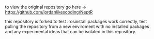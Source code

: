 to view the original repository go here -> https://github.com/jordanlikescoding/NeptR

this repository is forked to test .rosinstall packages work correctly, test pulling the repository from a new enviroment with no installed packages and any experimental ideas that can be isolated in this repository.
